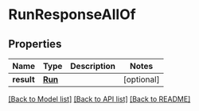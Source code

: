 # RunResponseAllOf


## Properties
Name | Type | Description | Notes
------------ | ------------- | ------------- | -------------
**result** | [**Run**](Run.md) |  | [optional] 

[[Back to Model list]](../README.md#documentation-for-models) [[Back to API list]](../README.md#documentation-for-api-endpoints) [[Back to README]](../README.md)


